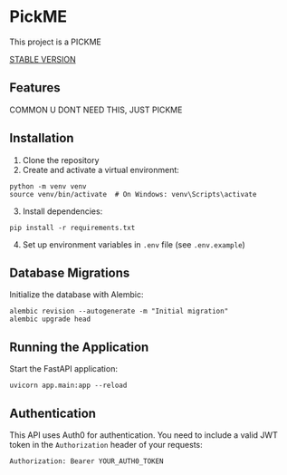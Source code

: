 # PickME

This project is a PICKME

[STABLE VERSION](https://pick-m3-30c9736c722b.herokuapp.com/)

## Features

COMMON U DONT NEED THIS, JUST PICKME


## Installation

1. Clone the repository
2. Create and activate a virtual environment:
```
python -m venv venv
source venv/bin/activate  # On Windows: venv\Scripts\activate
```
3. Install dependencies:
```
pip install -r requirements.txt
```
4. Set up environment variables in `.env` file (see `.env.example`)

## Database Migrations

Initialize the database with Alembic:

```
alembic revision --autogenerate -m "Initial migration"
alembic upgrade head
```

## Running the Application

Start the FastAPI application:

```
uvicorn app.main:app --reload
```

## Authentication

This API uses Auth0 for authentication. You need to include a valid JWT token in the `Authorization` header of your requests:

```
Authorization: Bearer YOUR_AUTH0_TOKEN
```

